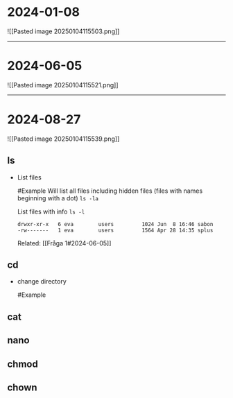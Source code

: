 # 2024-01-08
![[Pasted image 20250104115503.png]]

---
# 2024-06-05
![[Pasted image 20250104115521.png]]

---
# 2024-08-27
![[Pasted image 20250104115539.png]]
## **ls**
- List files
	  
  #Example 
	Will list all files including hidden files (files with names beginning with a dot)
	`ls -la`
	  
	List  files with info
	`ls -l` 
	 ```
	 drwxr-xr-x   6 eva        users         1024 Jun  8 16:46 sabon
	 -rw-------   1 eva        users         1564 Apr 28 14:35 splus
	 ``` 
	Related:
	[[Fråga 1#2024-06-05]]
## **cd**
- change directory
	
	#Example 
	
## **cat**

## **nano**

## **chmod**

## **chown**
